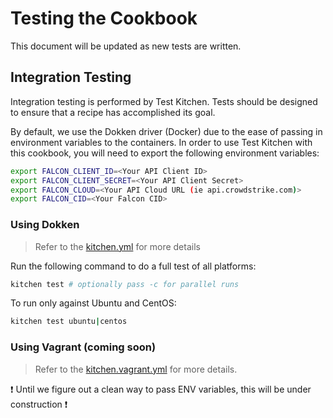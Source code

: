 # Testing the Cookbook

This document will be updated as new tests are written.

## Integration Testing

Integration testing is performed by Test Kitchen. Tests should be designed to
ensure that a recipe has accomplished its goal.

By default, we use the Dokken driver (Docker) due to the ease of passing in
environment variables to the containers. In order to use Test Kitchen with this
cookbook, you will need to export the following environment variables:

```bash
export FALCON_CLIENT_ID=<Your API Client ID>
export FALCON_CLIENT_SECRET=<Your API Client Secret>
export FALCON_CLOUD=<Your API Cloud URL (ie api.crowdstrike.com)>
export FALCON_CID=<Your Falcon CID>
```

### Using Dokken
> Refer to the [kitchen.yml](kitchen.yml) for more details

Run the following command to do a full test of all platforms:
```bash
kitchen test # optionally pass -c for parallel runs
```

To run only against Ubuntu and CentOS:
```bash
kitchen test ubuntu|centos
```

### Using Vagrant (coming soon)
> Refer to the [kitchen.vagrant.yml](kitchen.vagrant.yml) for more details.

:exclamation: Until we figure out a clean way to pass ENV variables, this will be
under construction :exclamation:
